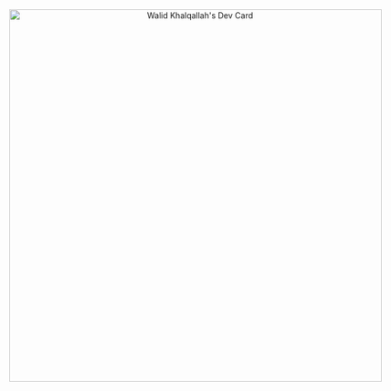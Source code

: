 <style>
  .container {
    width: 100%;
    display: flex;
    justify-content: center;
    text-align: center;
  }
</style>
<div class='container'>
  <a href="https://app.daily.dev/whaleaid"><img src="https://api.daily.dev/devcards/v2/XQpIuU2S3XCqidgqfpush.png?type=wide&r=tov" width="652" alt="Walid Khalqallah's Dev Card"/></a>
</div>
